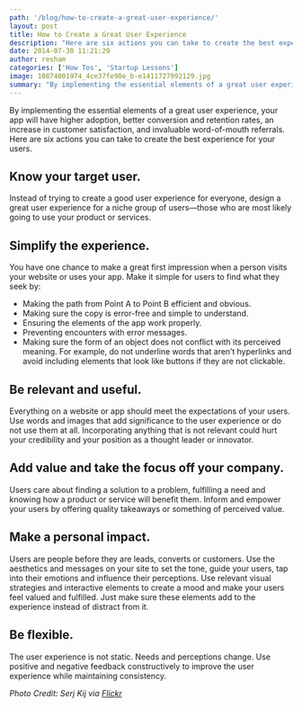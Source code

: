 ```yaml
---
path: '/blog/how-to-create-a-great-user-experience/'
layout: post
title: How to Create a Great User Experience
description: "Here are six actions you can take to create the best experience for your users - higher adoption, better conversion and retention rates, etc. Read more..."
date: 2014-07-30 11:21:29
author: resham
categories: ['How Tos', 'Startup Lessons']
image: 10874001974_4ce37fe90e_b-e1411727992129.jpg
summary: "By implementing the essential elements of a great user experience, your app will have higher adoption, better conversion and retention rates, an increase in customer satisfaction, and invaluable word-of-mouth referrals. Here are six actions you can take to create the best experience for your users."
---
```

By implementing the essential elements of a great user experience, your app will have higher adoption, better conversion and retention rates, an increase in customer satisfaction, and invaluable word-of-mouth referrals. Here are six actions you can take to create the best experience for your users.
<h2>Know your target user.</h2>
Instead of trying to create a good user experience for everyone, design a great user experience for a niche group of users—those who are most likely going to use your product or services.
<h2>Simplify the experience.</h2>
You have one chance to make a great first impression when a person visits your website or uses your app. Make it simple for users to find what they seek by:
<ul>
	<li>Making the path from Point A to Point B efficient and obvious.</li>
	<li>Making sure the copy is error-free and simple to understand.</li>
	<li>Ensuring the elements of the app work properly.</li>
	<li>Preventing encounters with error messages.</li>
	<li>Making sure the form of an object does not conflict with its perceived meaning. For example, do not underline words that aren’t hyperlinks and avoid including elements that look like buttons if they are not clickable.</li>
</ul>
<h2>Be relevant and useful.</h2>
Everything on a website or app should meet the expectations of your users. Use words and images that add significance to the user experience or do not use them at all. Incorporating anything that is not relevant could hurt your credibility and your position as a thought leader or innovator.
<h2>Add value and take the focus off your company.</h2>
Users care about finding a solution to a problem, fulfilling a need and knowing how a product or service will benefit them. Inform and empower your users by offering quality takeaways or something of perceived value.
<h2>Make a personal impact.</h2>
Users are people before they are leads, converts or customers. Use the aesthetics and messages on your site to set the tone, guide your users, tap into their emotions and influence their perceptions. Use relevant visual strategies and interactive elements to create a mood and make your users feel valued and fulfilled. Just make sure these elements add to the experience instead of distract from it.
<h2>Be flexible.</h2>
The user experience is not static. Needs and perceptions change. Use positive and negative feedback constructively to improve the user experience while maintaining consistency.

<em>Photo Credit: Serj Kij via <a href="https://www.flickr.com/photos/zergev/">Flickr</a></em>